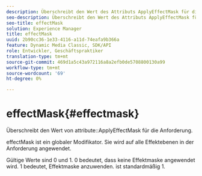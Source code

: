 ```yaml
---
description: Überschreibt den Wert des Attributs ApplyEffectMask für die Anforderung.
seo-description: Überschreibt den Wert des Attributs ApplyEffectMask für die Anforderung.
seo-title: effectMask
solution: Experience Manager
title: effectMask
uuid: 2b90cc36-1e33-4116-a11d-74eafa9b366a
feature: Dynamic Media Classic, SDK/API
role: Entwickler, Geschäftspraktiker
translation-type: tm+mt
source-git-commit: 469d1a5c43a972116a8a2efb0de5708800130a99
workflow-type: tm+mt
source-wordcount: '69'
ht-degree: 0%

---
```



# effectMask{#effectmask}

Überschreibt den Wert von attribute::ApplyEffectMask für die Anforderung.

effectMask ist ein globaler Modifikator. Sie wird auf alle Effektebenen in der Anforderung angewendet.

Gültige Werte sind 0 und 1. 0 bedeutet, dass keine Effektmaske angewendet wird. 1 bedeutet, Effektmaske anzuwenden. ist standardmäßig 1.
